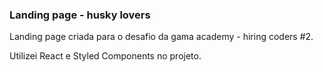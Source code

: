 ### Landing page - husky lovers

Landing page criada para o desafio da gama academy - hiring coders #2.

Utilizei React e Styled Components no projeto.



